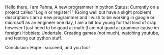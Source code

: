 Hello there, I am Pahna, A new programmer in python
Status: Currently on a project called "Login or register?" (Going well but have a slight problem)
description: I am a new programmer and I wish to be working in google or microsoft as an engineer one day, I am a bit too young for that kind of crap however I just need to be good at math (I am not good at grammar cause im foreign)
Hobbies: Undertale, Creating games (not much), watching youtube, and testing out python stuff.

Conclusion: Hope I succeed, and you too!
